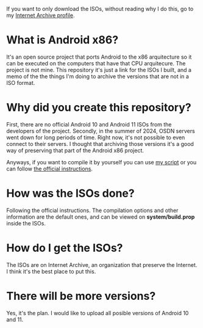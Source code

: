 If you want to only download the ISOs, without reading why I do this, go to my [Internet Archive profile](https://archive.org/details/@deboniet).

# What is Android x86?

It's an open source project that ports Android to the x86 arquitecture so it can be executed on the computers that have that CPU arquitecure. The project is not mine. This repository it's just a link for the ISOs I built, and a memo of the the things I'm doing to archive the versions that are not in a ISO format.

# Why did you create this repository?

First, there are no official Android 10 and Android 11 ISOs from the developers of the project. Secondly, in the summer of 2024, OSDN servers went down for long periods of time. Right now, it's not possible to even connect to their servers. I thought that archiving those versions it's a good way of preserving that part of the Android x86 project.

Anyways, if you want to compile it by yourself you can use [my script](https://github.com/deboniet/scripts-bash/blob/main/androidx86build.sh) or you can follow [the official instructions](https://www.android-x86.org/source.html).

# How was the ISOs done?

Following the official instructions. The compilation options and other information are the default ones, and can be viewed on **system/build.prop** inside the ISOs.

# How do I get the ISOs?

The ISOs are on Internet Archive, an organization that preserve the Internet. I think it's the best place to put this.

# There will be more versions?

Yes, it's the plan. I would like to upload all posible versions of Android 10 and 11.
